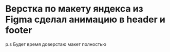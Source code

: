 # Верстка по макету яндекса из Figma сделал анимацию в header и footer
p.s Будет время доверстаю макет полностью

